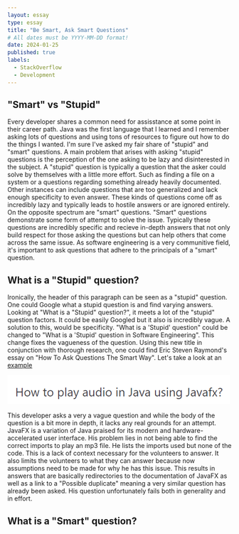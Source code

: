 ```yaml
---
layout: essay
type: essay
title: "Be Smart, Ask Smart Questions"
# All dates must be YYYY-MM-DD format!
date: 2024-01-25
published: true
labels:
  - StackOverflow
  - Development
---
```


## "Smart" vs "Stupid"

Every developer shares a common need for assisstance at some point in their career path. Java was the first language that I learned and I remember asking lots of questions and using tons of resources to figure out how to do the things I wanted. I'm sure I've asked my fair share of "stupid" and "smart" questions. A main problem that arises with asking "stupid" questions is the perception of the one asking to be lazy and disinterested in the subject. A "stupid" question is typically a question that the asker could solve by themselves with a little more effort. Such as finding a file on a system or a questions regarding something already heavily documented. Other instances can include questions that are too generalized and lack enough specificity to even answer. These kinds of questions come off as incredibly lazy and typically leads to hostile answers or are ignored entirely. On the opposite spectrum are "smart" questions. "Smart" questions demonstrate some form of attempt to solve the issue. Typically these questions are incredibly specific and recieve in-depth answers that not only build respect for those asking the questions but can help others that come across the same issue. As software engineering is a very communitive field, it's important to ask questions that adhere to the principals of a "smart" question.


## What is a "Stupid" question?

Ironically, the header of this paragraph can be seen as a "stupid" question. One could Google what a stupid question is and find varying answers. Looking at "What is a "Stupid" question?", it meets a lot of the "stupid" question factors. It could be easily Googled but it also is incredibly vague. A solution to this, would be specificity. "What is a 'Stupid' question" could be changed to "What is a 'Stupid' question in Software Engineering". This change fixes the vagueness of the question. Using this new title in conjunction with thorough research, one could find Eric Steven Raymond's essay on "How To Ask Questions The Smart Way". Let's take a look at an [example](https://stackoverflow.com/questions/77884122/how-to-play-audio-in-java-using-javafx)

<img class="img-fluid" src="../img/howtoplayaudioinjavausingjavafx.png">

This developer asks a very a vague question and while the body of the question is a bit more in depth, it lacks any real grounds for an attempt. JavaFX is a variation of Java praised for its modern and hardware-accelerated user interface. His problem lies in not being able to find the correct imports to play an mp3 file. He lists the imports used but none of the code. This is a lack of context necessary for the volunteers to answer. It also limits the volunteers to what they can answer because now assumptions need to be made for why he has this issue. This results in answers that are basically redirectories to the documentation of JavaFX as well as a link to a "Possible duplicate" meaning a very similar question has already been asked. His question unfortunately fails both in generality and in effort. 

## What is a "Smart" question?
